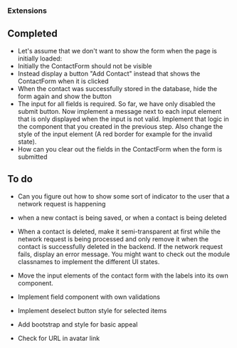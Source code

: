 
### Extensions

## Completed
- Let's assume that we don't want to show the form when the page is initially loaded:
- Initially the ContactForm should not be visible
- Instead display a button "Add Contact" instead that shows the ContactForm when it is clicked
- When the contact was successfully stored in the database, hide the form again and show the button
- The input for all fields is required. So far, we have only disabled the submit button. Now implement a message next to each input element that is only displayed when the input is not valid. Implement that logic in the component that you created in the previous step. Also change the style of the input element (A red border for example for the invalid state).
- How can you clear out the fields in the ContactForm when the form is submitted

## To do
- Can you figure out how to show some sort of indicator to the user that a network request is happening
- when a new contact is being saved, or when a contact is being deleted
- When a contact is deleted, make it semi-transparent at first while the network request is being processed and only remove it when the contact is successfully deleted in the backend. If the network request fails, display an error message. You might want to check out the module classnames to implement the different UI states.
- Move the input elements of the contact form with the labels into its own component.


- Implement field component with own validations
- Implement deselect button style for selected items
- Add bootstrap and style for basic appeal
- Check for URL in avatar link

